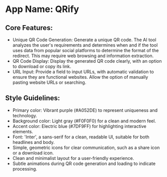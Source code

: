 # **App Name**: QRify

## Core Features:

- Unique QR Code Generation: Generate a unique QR code. The AI tool analyzes the user's requirements and determines when and if the tool uses data from popular social platforms to determine the format of the redirect. This may require web browsing and information extraction.
- QR Code Display: Display the generated QR code clearly, with an option to download or copy its link.
- URL Input: Provide a field to input URLs, with automatic validation to ensure they are functional websites. Allow the option of manually pasting website URLs or searching.

## Style Guidelines:

- Primary color: Vibrant purple (#A052DE) to represent uniqueness and technology.
- Background color: Light gray (#F0F0F0) for a clean and modern feel.
- Accent color: Electric blue (#7DF9FF) for highlighting interactive elements.
- Font: 'Inter', a sans-serif for a clean, readable UI, suitable for both headlines and body.
- Simple, geometric icons for clear communication, such as a share icon or a download icon.
- Clean and minimalist layout for a user-friendly experience.
- Subtle animations during QR code generation and loading to indicate processing.